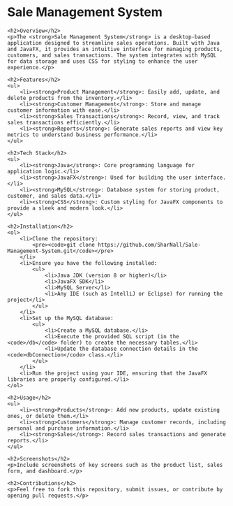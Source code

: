 <!DOCTYPE html>
<html lang="en">
<head>
    <meta charset="UTF-8">
    <meta name="viewport" content="width=device-width, initial-scale=1.0">
    <title>Sale Management System</title>
</head>
<body>
    <h1>Sale Management System</h1>

    <h2>Overview</h2>
    <p>The <strong>Sale Management System</strong> is a desktop-based application designed to streamline sales operations. Built with Java and JavaFX, it provides an intuitive interface for managing products, customers, and sales transactions. The system integrates with MySQL for data storage and uses CSS for styling to enhance the user experience.</p>

    <h2>Features</h2>
    <ul>
        <li><strong>Product Management</strong>: Easily add, update, and delete products from the inventory.</li>
        <li><strong>Customer Management</strong>: Store and manage customer information with ease.</li>
        <li><strong>Sales Transactions</strong>: Record, view, and track sales transactions efficiently.</li>
        <li><strong>Reports</strong>: Generate sales reports and view key metrics to understand business performance.</li>
    </ul>

    <h2>Tech Stack</h2>
    <ul>
        <li><strong>Java</strong>: Core programming language for application logic.</li>
        <li><strong>JavaFX</strong>: Used for building the user interface.</li>
        <li><strong>MySQL</strong>: Database system for storing product, customer, and sales data.</li>
        <li><strong>CSS</strong>: Custom styling for JavaFX components to provide a sleek and modern look.</li>
    </ul>

    <h2>Installation</h2>
    <ol>
        <li>Clone the repository:
            <pre><code>git clone https://github.com/SharNall/Sale-Management-System.git</code></pre>
        </li>
        <li>Ensure you have the following installed:
            <ul>
                <li>Java JDK (version 8 or higher)</li>
                <li>JavaFX SDK</li>
                <li>MySQL Server</li>
                <li>Any IDE (such as IntelliJ or Eclipse) for running the project</li>
            </ul>
        </li>
        <li>Set up the MySQL database:
            <ul>
                <li>Create a MySQL database.</li>
                <li>Execute the provided SQL script (in the <code>/db</code> folder) to create the necessary tables.</li>
                <li>Update the database connection details in the <code>dbConnection</code> class.</li>
            </ul>
        </li>
        <li>Run the project using your IDE, ensuring that the JavaFX libraries are properly configured.</li>
    </ol>

    <h2>Usage</h2>
    <ul>
        <li><strong>Products</strong>: Add new products, update existing ones, or delete them.</li>
        <li><strong>Customers</strong>: Manage customer records, including personal and purchase information.</li>
        <li><strong>Sales</strong>: Record sales transactions and generate reports.</li>
    </ul>

    <h2>Screenshots</h2>
    <p>Include screenshots of key screens such as the product list, sales form, and dashboard.</p>

    <h2>Contributions</h2>
    <p>Feel free to fork this repository, submit issues, or contribute by opening pull requests.</p>
</body>
</html>
